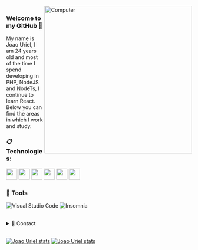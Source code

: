 <img src="https://raw.githubusercontent.com/MicaelliMedeiros/micaellimedeiros/master/image/computer-illustration.png" min-width="400px" max-width="400px" width="400px" align="right" alt="Computer">

### Welcome to my GitHub 🎇
My name is Joao Uriel, I am 24 years old and most of the time I spend developing in PHP, NodeJS and NodeTs, I continue to learn React. Below you can find the areas in which I work and study.

### :clipboard: Technologies:


  <code><img height="30" src="https://img.shields.io/badge/TypeScript-007ACC?style=for-the-badge&logo=typescript&logoColor=white"></code>
  <code><img height="30" src="https://raw.githubusercontent.com/dereknguyen269/dereknguyen269/master/images/php.svg"></code>
  <code><img height="30" src="https://img.shields.io/badge/MySQL-00000F?style=for-the-badge&logo=mysql&logoColor=white"></code>
  <code><img height="30" src="https://img.shields.io/badge/PostgreSQL-316192?style=for-the-badge&logo=postgresql&logoColor=white"></code>
  <code><img height="30" src="https://raw.githubusercontent.com/dereknguyen269/dereknguyen269/master/images/reactjs.png"></code>
  <code><img height="30" src="https://img.shields.io/badge/-Git-F05032?style=for-the-badge&logo=git&logoColor=white"></code>

### 🚀 Tools

  ![Visual Studio Code](https://img.shields.io/badge/VSCode-008B8B?style=for-the-badge&logo=visual-studio-code&logoColor=blue)
  ![Insomnia](https://img.shields.io/badge/Insomnia-430098?style=for-the-badge&logo=insomnia&logoColor=white)

<br/>

<details>
  <summary>💬 Contact</summary>
   <a href="https://www.linkedin.com/in/jo%C3%A3o-uriel-camargo-79aa2b190/" target="_blank">
    <img alt="LinkedIn" src="https://img.shields.io/badge/linkedin-%230077B5.svg?&style=for-the-badge&logo=linkedin&logoColor=white" />
   </a>
</details> 
  
<br/>

[![Joao Uriel stats](https://github-readme-stats.vercel.app/api?username=joaouriel10&theme=tokyonight)](https://github.com/joaouriel10)
[![Joao Uriel stats](https://github-readme-stats.vercel.app/api/top-langs/?username=joaouriel10&hide=html&layout=compact&theme=tokyonight)](https://github.com/joaouriel10)
